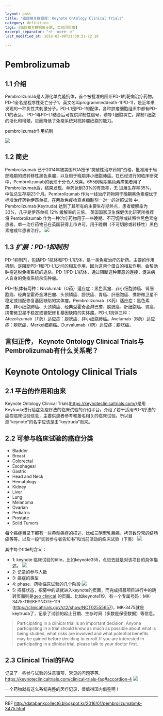 ```yaml
---

layout: post
title: '癌症相关数据库: Keynote Ontology Clinical Trials'
category: definition 
tags: [癌症相关数据库专题, 菜鸟团周推]
excerpt_separator: "<!--more-->"
last_modified_at: 2018-03-09T21:30:31-22:10

---
```




# Pembrolizumab

## 1.1 介绍

Pembrolizumab是人源化单克隆抗体，首个被批准的阻断PD-1的靶向治疗药物。
PD-1全名是程序性死亡分子1，英文名叫programmeddeath-1(PD-1)，是近年来发现的一种负性共刺激分子。PD-L1是PD-1的配体，各种肿瘤细胞组织中都有PD-L1的表达。 PD-1与PD-L1结合后可提供抑制性信号，诱导T细胞凋亡，抑制T细胞的活化和增殖，进而降低了免疫系统对抗肿瘤细胞的能力。

<!--more-->
pembrolizumab作用机制

![](http://owxb9z5ea.bkt.clouddn.com/18-3-5/74854260.jpg)

## 1.2 简史

Pembrolizumab 已于2014年被美国FDA授予“突破性治疗药物”资格，批准用于局部晚期的或转移性黑色素瘤，以及用于晚期非小细胞肺癌。在已经进行的临床研究 中，Pembrolizumab的表现十分令人欣喜。655例晚期黑色素瘤患者用了Pembrolizumab后，结果发现，单药达到33%的有效率，无 进展生存率35%，中位总生存期23个月。Pembrolizumab 作为一线治疗药物用于晚期黑色素瘤优于标准治疗药物伊匹单抗，在两款免疫检查点抑制剂一对一的对照试验 中，Pembrolizumab(Keytruda) 达到了其所有的主要生存期终点，患者缓解率为 33%，几乎是伊匹单抗 12% 缓解率的三倍。
英国国家卫生保健优化研究所推荐将 Pembrolizumab 作为一种治疗药物用于一些晚期、不可切除或转移性黑色素瘤患者。单一治疗药物已在英国获得上市许可，用于晚期（不可切除或转移性）黑色素瘤成年患者治疗。
![](http://owxb9z5ea.bkt.clouddn.com/18-3-5/2017934.jpg)

## 1.3 _扩展：PD-1抑制剂_

PD-1抑制剂，包括PD-1抗体和PD-L1抗体，是一类免疫治疗的新药。主要的作用机制，是阻断PD-1和PD-L1之间的相互作用，因为这两个蛋白的相互作用，会帮助肿瘤逃脱免疫系统的追杀。PD-1/PD-L1抗体，通过阻断这种罪恶的连接，促进病人自身的免疫系统杀伤肿瘤。

PD-1抗体有两种：Nivolumab（O药）适应症：黑色素瘤、非小细胞肺癌、肾细胞癌、经典型霍奇金淋巴瘤、头颈鳞癌、膀胱癌、胃癌、肝细胞癌、携带微卫星不稳定或错配修复基因缺陷的实体瘤。Pembrolizumab（K药）适应症：黑色素瘤、非小细胞肺癌、头颈鳞癌、经典型霍奇金淋巴瘤、膀胱癌、肝细胞癌、胃癌、携带微卫星不稳定或错配修复基因缺陷的实体瘤。PD-L1抗体三种：Atezolizumab（T药）适应症：膀胱癌、非小细胞肺癌。Avelumab（B药）适应症：膀胱癌、Merkel细胞癌。Durvalumab（I药）适应症：膀胱癌。

言归正传， Keynote Ontology Clinical Trials与Pembrolizumab有什么关系呢？
---

# Keynote Ontology Clinical Trials

## 2.1 平台的作用和由来

Keynote Ontology Clinical Trials(https://keynoteclinicaltrials.com/)是用Keytruda进行癌症免疫疗法的临床试验的介绍平台，介绍了若干适用PD-1疗法的癌症临床试验信息，主要供患者参考和报名相关的临床试验。所以目测“keynote”的名字应该是由“keytruda”而来。


## 2.2 可参与临床试验的癌症分类
- Bladder
- Breast
- Colorectal
- Esophageal
- Gastric
- Head and Neck
- Hematology
- Kidney
- Liver
- Lung
- Melanoma
- Ovarian
- Pediatric
- Prostate
- Solid Tumors

每个癌症目录下都有一些典型癌症的描述，比如三阴型乳腺癌，拷贝数异常的结肠癌等等，以及一段“实验参与者告知书”和当前活动的临床试验（下表）
![](http://owxb9z5ea.bkt.clouddn.com/18-3-5/17390319.jpg)

其中每个title的含义：
 - 1: keynote 临床试验的title，比如keynote355，点进去就是对该项目的具体描述。
![](http://owxb9z5ea.bkt.clouddn.com/18-3-5/19523115.jpg)
 - 2: 记录的参与人数
 - 3: 癌症的类型
 - 4: phase，药物临床试验的几个阶段
![](http://owxb9z5ea.bkt.clouddn.com/18-3-5/42635917.jpg)
 - 5: 招募状态，招募中的话就进入keynote的页面，而完成招募项目进行中的跳转页面则是[geo clinical](https://clinicaltrials.gov/ct2/home ) 的页面。比如keynote119，有一个专属号码：MK-3475-119/KEYNOTE-119 (https://clinicaltrials.gov/ct2/show/NCT02555657)，MK-3475就是keytruda了，记录了试验的起止日期、生存时间（多数是保密数据）等信息。

>Participating in a clinical trial is an important decision. Anyone participating in a trial should know as much as possible about what is being studied, what risks are involved and what potential benefits may be gained before deciding to enroll. If you are interested in participating in a clinical trial, please talk to your doctor first.


## 2.3 Clinical Trial的FAQ

记录了一些参与试验的注意事项，常见的问题等等。
https://keynoteclinicaltrials.com/clinical-trials-faq#accordion-4
![](http://owxb9z5ea.bkt.clouddn.com/18-3-5/40464681.jpg)

一个药物就有这么系统完整的医疗记录，很值得国内借鉴啊！

---

REF
http://databankcollect6.blogspot.kr/2016/01/pembrolizumabmk-3475.html

